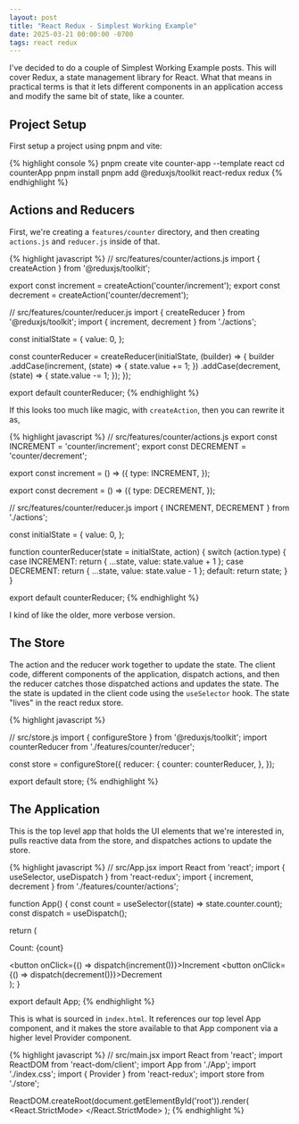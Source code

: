 ```yaml
---
layout: post
title: "React Redux - Simplest Working Example"
date: 2025-03-21 00:00:00 -0700
tags: react redux
---
```


I've decided to do a couple of Simplest Working Example posts. This will cover
Redux, a state management library for React. What that means in practical terms
is that it lets different components in an application access and modify the
same bit of state, like a counter.

## Project Setup

First setup a project using pnpm and vite:

{% highlight console %}
pnpm create vite counter-app --template react
cd counterApp
pnpm install
pnpm add @reduxjs/toolkit react-redux redux
{% endhighlight %}

## Actions and Reducers

First, we're creating a `features/counter` directory, and then creating
`actions.js` and `reducer.js` inside of that.

{% highlight javascript %}
// src/features/counter/actions.js
import { createAction } from '@reduxjs/toolkit';

export const increment = createAction('counter/increment');
export const decrement = createAction('counter/decrement');

// src/features/counter/reducer.js
import { createReducer } from '@reduxjs/toolkit';
import { increment, decrement } from './actions';

const initialState = {
  value: 0,
};

const counterReducer = createReducer(initialState, (builder) => {
  builder
    .addCase(increment, (state) => {
      state.value += 1;
    })
    .addCase(decrement, (state) => {
      state.value -= 1;
    });
});

export default counterReducer;
{% endhighlight %}

If this looks too much like magic, with `createAction`, then you can rewrite
it as,

{% highlight javascript %}
// src/features/counter/actions.js
export const INCREMENT = 'counter/increment';
export const DECREMENT = 'counter/decrement';

export const increment = () => ({
  type: INCREMENT,
});

export const decrement = () => ({
  type: DECREMENT,
});

// src/features/counter/reducer.js
import { INCREMENT, DECREMENT } from './actions';

const initialState = {
  value: 0,
};

function counterReducer(state = initialState, action) {
  switch (action.type) {
    case INCREMENT:
      return { ...state, value: state.value + 1 };
    case DECREMENT:
      return { ...state, value: state.value - 1 };
    default:
      return state;
  }
}

export default counterReducer;
{% endhighlight %}

I kind of like the older, more verbose version.

## The Store

The action and the reducer work together to update the state. The client code,
different components of the application, dispatch actions, and then the reducer
catches those dispatched actions and updates the state. The the state is
updated in the client code using the `useSelector` hook. The state "lives" in
the react redux store.

{% highlight javascript %}

// src/store.js
import { configureStore } from '@reduxjs/toolkit';
import counterReducer from './features/counter/reducer';

const store = configureStore({
  reducer: {
    counter: counterReducer,
  },
});

export default store;
{% endhighlight %}

## The Application

This is the top level app that holds the UI elements that we're interested in,
pulls reactive data from the store, and dispatches actions to update the store.

{% highlight javascript %}
// src/App.jsx
import React from 'react';
import { useSelector, useDispatch } from 'react-redux';
import { increment, decrement } from './features/counter/actions';

function App() {
  const count = useSelector((state) => state.counter.count);
  const dispatch = useDispatch();

  return (
    <div>
      <p>Count: {count}</p>
      <button onClick={() => dispatch(increment())}>Increment</button>
      <button onClick={() => dispatch(decrement())}>Decrement</button>
    </div>
  );
}

export default App;
{% endhighlight %}

This is what is sourced in `index.html`. It references our top level App
component, and it makes the store available to that App component via a higher
level Provider component.

{% highlight javascript %}
// src/main.jsx
import React from 'react';
import ReactDOM from 'react-dom/client';
import App from './App';
import './index.css';
import { Provider } from 'react-redux';
import store from './store';

ReactDOM.createRoot(document.getElementById('root')).render(
  <React.StrictMode>
    <Provider store={store}>
      <App />
    </Provider>
  </React.StrictMode>
);
{% endhighlight %}
